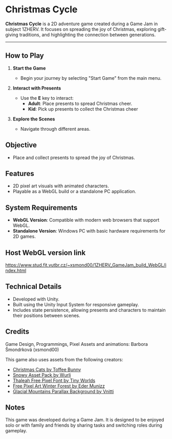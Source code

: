 # Christmas Cycle

**Christmas Cycle** is a 2D adventure game created during a Game Jam in subject 1ZHERV. It focuses on spreading the joy of Christmas, exploring gift-giving traditions, and highlighting the connection between generations.

---

## How to Play

1. **Start the Game**
   - Begin your journey by selecting "Start Game" from the main menu.

3. **Interact with Presents**
   - Use the **E** key to interact:
     - **Adult**: Place presents to spread Christmas cheer.
     - **Kid**: Pick up presents to collect the Christmas cheer

4. **Explore the Scenes**
   - Navigate through different areas.


## Objective

- Place and collect presents to spread the joy of Christmas.


## Features

- 2D pixel art visuals with animated characters.
- Playable as a WebGL build or a standalone PC application.


## System Requirements

- **WebGL Version**: Compatible with modern web browsers that support WebGL.
- **Standalone Version**: Windows PC with basic hardware requirements for 2D games.


## Host WebGL version link
https://www.stud.fit.vutbr.cz/~xsmond00/1ZHERV_GameJam_build_WebGL/index.html


## Technical Details

- Developed with Unity.
- Built using the Unity Input System for responsive gameplay.
- Includes state persistence, allowing presents and characters to maintain their positions between scenes.

## Credits

Game Design, Programmings, Pixel Assets and animations: Barbora Šmondrková (xsmond00)

This game also uses assets from the following creators:

- [Christmas Cats by Toffee Bunny](https://toffeebunny.itch.io/christmas-cats)
- [Snowy Asset Pack by Wurli](https://wurls.itch.io/snowy-asset-pack)
- [Thaleah Free Pixel Font by Tiny Worlds](https://assetstore.unity.com/packages/2d/fonts/free-pixel-font-thaleah-140059)
- [Free Pixel Art Winter Forest by Eder Munizz](https://edermunizz.itch.io/free-pixel-art-winter-forest)
- [Glacial Mountains Parallax Background by Vnitti](https://vnitti.itch.io/glacial-mountains-parallax-background)

## Notes

This game was developed during a Game Jam. It is designed to be enjoyed solo or with family and friends by sharing tasks and switching roles during gameplay.
